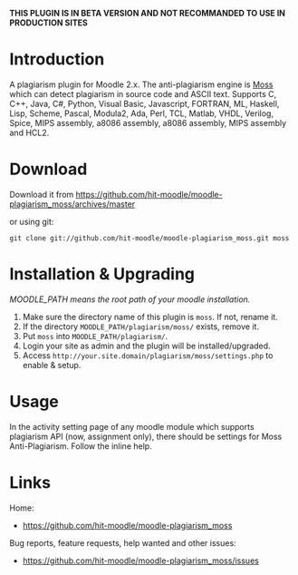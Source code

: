 **THIS PLUGIN IS IN BETA VERSION AND NOT RECOMMANDED TO USE IN PRODUCTION SITES**

Introduction
============

A plagiarism plugin for Moodle 2.x. The anti-plagiarism engine is [Moss](http://theory.stanford.edu/~aiken/moss/) which can detect plagiarism in source code and ASCII text. Supports C, C++, Java, C#, Python, Visual Basic, Javascript, FORTRAN, ML, Haskell, Lisp, Scheme, Pascal, Modula2, Ada, Perl, TCL, Matlab, VHDL, Verilog, Spice, MIPS assembly, a8086 assembly, a8086 assembly, MIPS assembly and HCL2.


Download
========

Download it from https://github.com/hit-moodle/moodle-plagiarism_moss/archives/master

or using git:

`git clone git://github.com/hit-moodle/moodle-plagiarism_moss.git moss`


Installation & Upgrading
========================

*MOODLE_PATH means the root path of your moodle installation.*

1. Make sure the directory name of this plugin is `moss`. If not, rename it.
2. If the directory `MOODLE_PATH/plagiarism/moss/` exists, remove it.
3. Put `moss` into `MOODLE_PATH/plagiarism/`.
4. Login your site as admin and the plugin will be installed/upgraded.
5. Access `http://your.site.domain/plagiarism/moss/settings.php` to enable & setup.


Usage
=====

In the activity setting page of any moodle module which supports plagiarism API (now, assignment only), there should be settings for Moss Anti-Plagiarism. Follow the inline help.


Links
=====

Home:

* <https://github.com/hit-moodle/moodle-plagiarism_moss>

Bug reports, feature requests, help wanted and other issues:

* <https://github.com/hit-moodle/moodle-plagiarism_moss/issues>
